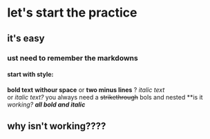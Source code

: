# let's start the practice
## it's easy
### ust need to remember the markdowns
#### start with style:
**bold text** **withour space**
or __two minus lines__ ?
*italic text*  
or _italic text?_
you always need a ~~strikethrough~~
bols and nested **is it _working?_ 
***all bold and italic***

## why isn't working???? 





